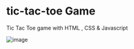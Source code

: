 # tic-tac-toe Game 

Tic Tac Toe game with HTML , CSS & Javascript 



![image](https://user-images.githubusercontent.com/62077915/195365151-dd9e4303-0ea8-4662-ac7b-dd7d54c20c7e.png)

